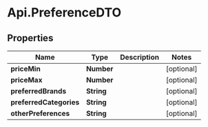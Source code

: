# Api.PreferenceDTO

## Properties

Name | Type | Description | Notes
------------ | ------------- | ------------- | -------------
**priceMin** | **Number** |  | [optional] 
**priceMax** | **Number** |  | [optional] 
**preferredBrands** | **String** |  | [optional] 
**preferredCategories** | **String** |  | [optional] 
**otherPreferences** | **String** |  | [optional] 


